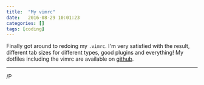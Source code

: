 ```yaml
---
title:  "My vimrc"
date:   2016-08-29 10:01:23
categories: []
tags: [coding]
---
```

Finally got around to redoing my `.vimrc`. I'm very satisfied with the result, different tab sizes for different types, good plugins and everything!
My dotfiles including the vimrc are available on [github](https://github.com/PontusPersson/dotfiles).

---
/P
